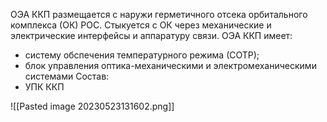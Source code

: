 ОЭА ККП размещается с наружи герметичного отсека орбитального комплекса (ОК) РОС. Стыкуется с ОК через механические и электрические интерфейсы и аппаратуру связи.
ОЭА ККП имеет:
- систему обспечения температурного режима (СОТР);
- блок управления оптика-механическими и электромеханическими системами
Состав:
- УПК ККП





![[Pasted image 20230523131602.png]]